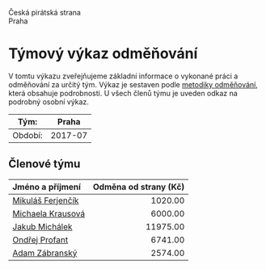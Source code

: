 Česká pirátská strana  
Praha

Týmový výkaz odměňování
===========================

V tomtu výkazu zveřejňujeme základní informace o vykonané práci a odměňování
za určitý tým. Výkaz je sestaven podle [metodiky odměňování][metodika],
která obsahuje podrobnosti. U všech členů týmu je uveden odkaz na podrobný osobní výkaz.

Tým:                     | Praha
-----------------------  | --------------------
Období:                  | 2017-07

Členové týmu
--------------

| Jméno a příjmení                        |   Odměna od strany (Kč) |
|:----------------------------------------|------------------------:|
| [Mikuláš Ferjenčík](mikulas-ferjencik/) |                 1020.00 |
| [Michaela Krausová](michaela-krausova/) |                 6000.00 |
| [Jakub Michálek](jakub-michalek/)       |                11975.00 |
| [Ondřej Profant](ondrej-profant/)       |                 6741.00 |
| [Adam Zábranský](adam-zabransky/)       |                 2574.00 |


[metodika]: https://redmine.pirati.cz/projects/po/wiki/Odmenovani
